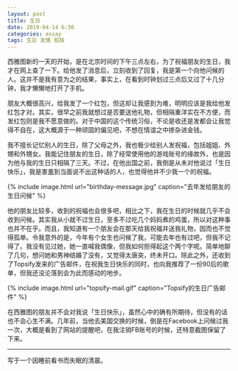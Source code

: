 ```yaml
---
layout: post
title: 生日
date: 2019-04-14 6:30
categories: essay
tags: 生日 友情 孤独
---
```


西雅图新的一天的开始，是在北京时间的下午三点左右，为了祝福朋友的生日，我才在网上查了一下。给他发了消息后，立刻收到了回复，我是第一个向他问候的人。这并不是我有意为之的结果，事实上，在看到时钟划过三点后又过了十几分钟，我才懒懒地打开了手机。

朋友大概很高兴，给我发了一个红包，但这却让我感到为难，明明应该是我给他发红包才对。其实，很早之前我就想过是否要送他礼物，但相隔重洋实在不方便，而发红包则是我不愿意做的。对于中国的这个传统习俗，不论是收还是发都会让我觉得不自在，这大概源于一种顽固的偏见吧，不想在情谊之中掺杂进金钱。

我不擅长记忆别人的生日，除了父母之外，我也极少给别人发祝福，包括姐姐、外甥和外甥女。我能记住朋友的生日，除了经常使用他的游戏账号的缘故外，也是因为他与我的生日只相隔了三天。不过，在他出国之前，我倒是从未对他说过「生日快乐」，我是害羞到当面说不出这种话的人，也觉得他并不少我一个的祝福。

{% include image.html url="birthday-message.jpg" caption="去年发给朋友的生日问候" %}

他的朋友比较多，收到的祝福也会很多吧，相比之下，我在生日的时候就几乎不会收到问候。其实我从小就不过生日，至多不过吃几个妈妈煮的鸡蛋，所以对这种事也并不在乎。而且，我知道有一个朋友会在那天给我祝福并送我礼物，因而也不觉得孤单。令我意外的是，今年有个女生也问候了我，可能去年也有过吧，但我不记得了。我没有见过她，她一直喊我偶像，但我如何担得起这个两个字呢。简单地聊了几句，想问她和男神结婚了没有，又觉得太唐突，终未开口。除此之外，还收到了Topsify发来的广告邮件，在祝我生日快乐的同时，也向我推荐了一份90后的歌单，但我还没沦落到会为此而感动的地步。

{% include image.html url="topsify-mail.gif" caption="Topsify的生日广告邮件" %}

在西雅图的朋友并不会对我说「生日快乐」，虽然心中的确有所期待，但没有的话也不会心生不满。几年前，当他去美国交换的时候，倒是在Facebook上问候过我一次，大概是看到了网站的提醒吧，在我注销FB账号的时候，还特意截图保留了下来。

----------
写于一个因睡前看书而失眠的清晨。